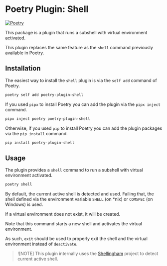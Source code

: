 # Poetry Plugin: Shell

[![Poetry](https://img.shields.io/endpoint?url=https://python-poetry.org/badge/v0.json)](https://python-poetry.org/)

This package is a plugin that runs a subshell with virtual environment activated.


This plugin replaces the same feature as the `shell` command previously available in Poetry.


## Installation

The easiest way to install the `shell` plugin is via the `self add` command of Poetry.

```bash
poetry self add poetry-plugin-shell
```

If you used `pipx` to install Poetry you can add the plugin via the `pipx inject` command.

```bash
pipx inject poetry poetry-plugin-shell
```

Otherwise, if you used `pip` to install Poetry you can add the plugin packages via the `pip install` command.

```bash
pip install poetry-plugin-shell
```


## Usage

The plugin provides a `shell` command to run a subshell with virtual environment activated.

```bash
poetry shell
```

By default, the current active shell is detected and used. Failing that,
the shell defined via the environment variable `SHELL` (on *nix) or
`COMSPEC` (on Windows) is used.

If a virtual environment does not exist, it will be created.

Note that this command starts a new shell and activates the virtual environment.

As such, `exit` should be used to properly exit the shell and the virtual environment instead of `deactivate`.

> ![NOTE]
> This plugin internally uses the [Shellingham](https://github.com/sarugaku/shellingham) project to detect current active shell.
